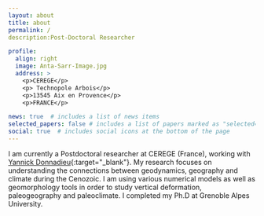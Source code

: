 ```yaml
---
layout: about
title: about
permalink: /
description:Post-Doctoral Researcher

profile:
  align: right
  image: Anta-Sarr-Image.jpg
  address: >
    <p>CEREGE</p>
    <p> Technopole Arbois</p>
    <p>13545 Aix en Provence</p>
    <p>FRANCE</p>

news: true  # includes a list of news items
selected_papers: false # includes a list of papers marked as "selected={true}"
social: true  # includes social icons at the bottom of the page
---
```


I am currently a Postdoctoral researcher at CEREGE (France), working with [Yannick Donnadieu](https://cerege-cl.github.io/team/yannick_donnadieu/){:target="\_blank"}. My research focuses on understanding the connections between geodynamics, geography and climate during the Cenozoic. I am using various numerical models as well as geomorphology tools in order to study vertical deformation, paleogeography and paleoclimate. I completed my Ph.D at Grenoble Alpes University.

